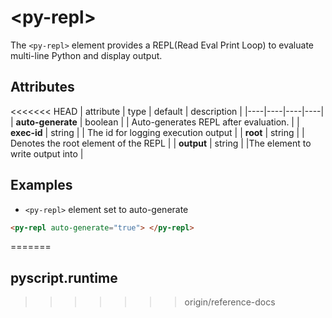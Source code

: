 # &lt;py-repl&gt;

The `<py-repl>` element provides a REPL(Read Eval Print Loop) to evaluate multi-line Python and display output.

## Attributes

<<<<<<< HEAD
| attribute | type | default | description |
|----|----|----|----|
| **auto-generate** | boolean |    | Auto-generates REPL after evaluation. |
| **exec-id** | string |    | The id for logging execution output |
| **root** | string |    | Denotes the root element of the REPL |
| **output** | string |    |The element to write output into |

## Examples

- `<py-repl>` element set to auto-generate
```html
<py-repl auto-generate="true"> </py-repl>
```
=======
## pyscript.runtime
>>>>>>> origin/reference-docs
